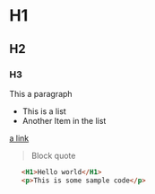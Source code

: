 # H1

## H2

### H3

This a paragraph

- This is a list
- Another Item in the list

[a link](https://google.com)

>Block quote

```html
   <H1>Hello world</H1>
   <p>This is some sample code</p>
```